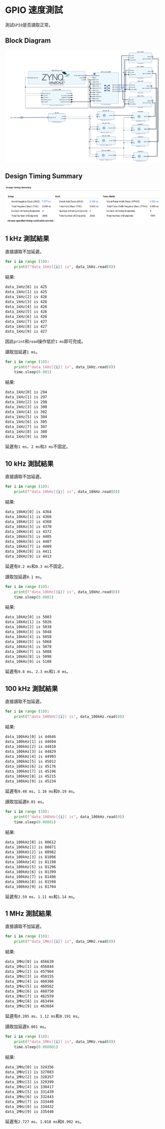 # GPIO 速度測試  
測試`GPIO`是否讀取正常。  
  
## Block Diagram  
![BD.png](BD.png "BD.png")  
  
## Design Timing Summary  
![DTS.png](DTS.png "DTS.png")  
  
## 1 kHz 測試結果  
直接讀取不加延遲。  
```python
for i in range (10):
    print(f"data_1kHz[{i}] is", data_1kHz.read(0))
```
結果:  
```text
data_1kHz[0] is 425
data_1kHz[1] is 425
data_1kHz[2] is 426
data_1kHz[3] is 426
data_1kHz[4] is 426
data_1kHz[5] is 426
data_1kHz[6] is 426
data_1kHz[7] is 427
data_1kHz[8] is 427
data_1kHz[9] is 427
```
因此`print`和`read`操作低於`1 ms`即可完成。  
  
讀取加延遲`1 ms`。  
```python
for i in range (10):
    print(f"data_1kHz[{i}] is", data_1kHz.read(0))
    time.sleep(0.001)
```
結果:  
```text
data_1kHz[0] is 294
data_1kHz[1] is 297
data_1kHz[2] is 298
data_1kHz[3] is 300
data_1kHz[4] is 302
data_1kHz[5] is 304
data_1kHz[6] is 305
data_1kHz[7] is 307
data_1kHz[8] is 308
data_1kHz[9] is 309
```
延遲有`1 ms`、`2 ms`和`3 ms`不固定。  
  
## 10 kHz 測試結果  
直接讀取不加延遲。  
```python
for i in range (10):
    print(f"data_10kHz[{i}] is", data_10kHz.read(0))
```
結果:  
```text
data_10kHz[0] is 4364
data_10kHz[1] is 4366
data_10kHz[2] is 4368
data_10kHz[3] is 4370
data_10kHz[4] is 4372
data_10kHz[5] is 4405
data_10kHz[6] is 4407
data_10kHz[7] is 4409
data_10kHz[8] is 4411
data_10kHz[9] is 4413
```
延遲有`0.2 ms`和`0.3 ms`不固定。  
  
讀取加延遲`0.1 ms`。  
```python
for i in range (10):
    print(f"data_10kHz[{i}] is", data_10kHz.read(0))
    time.sleep(0.0001)
```
結果:  
```text
data_10kHz[0] is 5003
data_10kHz[1] is 5026
data_10kHz[2] is 5038
data_10kHz[3] is 5048
data_10kHz[4] is 5058
data_10kHz[5] is 5068
data_10kHz[6] is 5078
data_10kHz[7] is 5088
data_10kHz[8] is 5098
data_10kHz[9] is 5108
```
延遲有`0.8 ms`、`2.3 ms`和`1.0 ms`。  
  
## 100 kHz 測試結果  
直接讀取不加延遲。  
```python
for i in range (10):
    print(f"data_100kHz[{i}] is", data_100kHz.read(0))
```
結果:  
```text
data_100kHz[0] is 44646
data_100kHz[1] is 44694
data_100kHz[2] is 44810
data_100kHz[3] is 44829
data_100kHz[4] is 44993
data_100kHz[5] is 45012
data_100kHz[6] is 45176
data_100kHz[7] is 45196
data_100kHz[8] is 45215
data_100kHz[9] is 45234
```
延遲有`0.48 ms`、`1.16 ms`和`0.19 ms`。  
  
讀取加延遲`0.01 ms`。  
```python
for i in range (10):
    print(f"data_100kHz[{i}] is", data_100kHz.read(0))
    time.sleep(0.00001)
```
結果:  
```text
data_100kHz[0] is 80612
data_100kHz[1] is 80871
data_100kHz[2] is 80982
data_100kHz[3] is 81096
data_100kHz[4] is 81198
data_100kHz[5] is 81296
data_100kHz[6] is 81399
data_100kHz[7] is 81496
data_100kHz[8] is 81598
data_100kHz[9] is 81704
```
延遲有`2.59 ms`、`1.11 ms`和`1.14 ms`。  
  
## 1 MHz 測試結果  
直接讀取不加延遲。  
```python
for i in range (10):
    print(f"data_1MHz[{i}] is", data_1MHz.read(0))
```
結果:  
```text
data_1MHz[0] is 456639
data_1MHz[1] is 456844
data_1MHz[2] is 457964
data_1MHz[3] is 458155
data_1MHz[4] is 460366
data_1MHz[5] is 460562
data_1MHz[6] is 460750
data_1MHz[7] is 462559
data_1MHz[8] is 463494
data_1MHz[9] is 463684
```
延遲有`0.205 ms`、`1.12 ms`和`0.191 ms`。  
  
讀取加延遲`0.001 ms`。  
```python
for i in range (10):
    print(f"data_1MHz[{i}] is", data_1MHz.read(0))
    time.sleep(0.000001)
```
結果:  
```text
data_1MHz[0] is 324356
data_1MHz[1] is 327083
data_1MHz[2] is 328357
data_1MHz[3] is 329399
data_1MHz[4] is 330417
data_1MHz[5] is 331439
data_1MHz[6] is 332443
data_1MHz[7] is 333440
data_1MHz[8] is 334432
data_1MHz[9] is 335448
```
延遲有`2.727 ms`、`1.018 ms`和`0.992 ms`。  